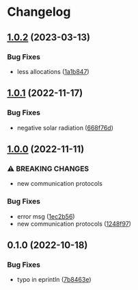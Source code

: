 # Changelog

## [1.0.2](https://github.com/SIMPLE-BuildingSimulation/heat/compare/v1.0.1...v1.0.2) (2023-03-13)


### Bug Fixes

* less allocations ([1a1b847](https://github.com/SIMPLE-BuildingSimulation/heat/commit/1a1b8474f0904bddd44adf1d94afed7c70eca621))

## [1.0.1](https://github.com/SIMPLE-BuildingSimulation/heat/compare/v1.0.0...v1.0.1) (2022-11-17)


### Bug Fixes

* negative solar radiation ([668f76d](https://github.com/SIMPLE-BuildingSimulation/heat/commit/668f76d8cb08a874493bfa25059a4d26b165e600))

## [1.0.0](https://github.com/SIMPLE-BuildingSimulation/heat/compare/v0.1.0...v1.0.0) (2022-11-11)


### ⚠ BREAKING CHANGES

* new communication protocols

### Bug Fixes

* error msg ([1ec2b56](https://github.com/SIMPLE-BuildingSimulation/heat/commit/1ec2b567fa988ddedd50ffda70e5941658972fb4))
* new communication protocols ([1248f97](https://github.com/SIMPLE-BuildingSimulation/heat/commit/1248f979c86d95f115f64311ec4866cb0ad82447))

## 0.1.0 (2022-10-18)


### Bug Fixes

* typo in eprintln ([7b8463e](https://github.com/SIMPLE-BuildingSimulation/heat/commit/7b8463ecd9143b60fa4eb8ab0b79e90159e3b324))
